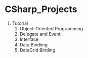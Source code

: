 # CSharp_Projects

1. Tutorial
    1. Object-Oriented Programming
    2. Delegate and Event
    3. Interface
    4. Data Bindiing
    5. DataGrid Binding
    